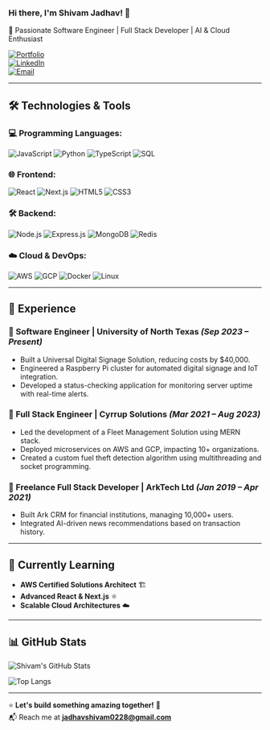 ### Hi there, I'm Shivam Jadhav! 👋

🚀 Passionate Software Engineer | Full Stack Developer | AI & Cloud Enthusiast  

[![Portfolio](https://img.shields.io/badge/Portfolio-%23000000.svg?style=for-the-badge&logo=vercel&logoColor=white)](https://shivamjadhav.com)  
[![LinkedIn](https://img.shields.io/badge/LinkedIn-%230077B5.svg?style=for-the-badge&logo=linkedin&logoColor=white)](https://www.linkedin.com/in/shivamjadhav/)  
[![Email](https://img.shields.io/badge/Email-jadhavshivam0228%40gmail.com-red?style=for-the-badge)](mailto:jadhavshivam0228@gmail.com)

---

## 🛠️ Technologies & Tools

### 💻 Programming Languages:
![JavaScript](https://img.shields.io/badge/JavaScript-%23F7DF1E.svg?style=for-the-badge&logo=javascript&logoColor=black)
![Python](https://img.shields.io/badge/Python-%233776AB.svg?style=for-the-badge&logo=python&logoColor=white)
![TypeScript](https://img.shields.io/badge/TypeScript-%23007ACC.svg?style=for-the-badge&logo=typescript&logoColor=white)
![SQL](https://img.shields.io/badge/SQL-%2300f.svg?style=for-the-badge&logo=mysql&logoColor=white)

### 🌐 Frontend:
![React](https://img.shields.io/badge/React-%2361DAFB.svg?style=for-the-badge&logo=react&logoColor=black)
![Next.js](https://img.shields.io/badge/Next.js-%23000000.svg?style=for-the-badge&logo=next.js&logoColor=white)
![HTML5](https://img.shields.io/badge/HTML5-%23E34F26.svg?style=for-the-badge&logo=html5&logoColor=white)
![CSS3](https://img.shields.io/badge/CSS3-%231572B6.svg?style=for-the-badge&logo=css3&logoColor=white)

### 🛠️ Backend:
![Node.js](https://img.shields.io/badge/Node.js-%23339933.svg?style=for-the-badge&logo=node.js&logoColor=white)
![Express.js](https://img.shields.io/badge/Express.js-%23000000.svg?style=for-the-badge&logo=express&logoColor=white)
![MongoDB](https://img.shields.io/badge/MongoDB-%2347A248.svg?style=for-the-badge&logo=mongodb&logoColor=white)
![Redis](https://img.shields.io/badge/Redis-%23DC382D.svg?style=for-the-badge&logo=redis&logoColor=white)

### ☁️ Cloud & DevOps:
![AWS](https://img.shields.io/badge/AWS-%23FF9900.svg?style=for-the-badge&logo=amazonaws&logoColor=white)
![GCP](https://img.shields.io/badge/GCP-%234285F4.svg?style=for-the-badge&logo=google-cloud&logoColor=white)
![Docker](https://img.shields.io/badge/Docker-%232496ED.svg?style=for-the-badge&logo=docker&logoColor=white)
![Linux](https://img.shields.io/badge/Linux-%23FCC624.svg?style=for-the-badge&logo=linux&logoColor=black)

---

## 💼 Experience

### 🔹 Software Engineer | University of North Texas *(Sep 2023 – Present)*
- Built a Universal Digital Signage Solution, reducing costs by $40,000.
- Engineered a Raspberry Pi cluster for automated digital signage and IoT integration.
- Developed a status-checking application for monitoring server uptime with real-time alerts.

### 🔹 Full Stack Engineer | Cyrrup Solutions *(Mar 2021 – Aug 2023)*
- Led the development of a Fleet Management Solution using MERN stack.
- Deployed microservices on AWS and GCP, impacting 10+ organizations.
- Created a custom fuel theft detection algorithm using multithreading and socket programming.

### 🔹 Freelance Full Stack Developer | ArkTech Ltd *(Jan 2019 – Apr 2021)*
- Built Ark CRM for financial institutions, managing 10,000+ users.
- Integrated AI-driven news recommendations based on transaction history.

---

## 📖 Currently Learning
- **AWS Certified Solutions Architect** 🏗️
- **Advanced React & Next.js** ⚛️
- **Scalable Cloud Architectures** ☁️

---

## 📊 GitHub Stats
![Shivam's GitHub Stats](https://github-readme-stats.vercel.app/api?username=Shivam0228&show_icons=true&theme=radical)

![Top Langs](https://github-readme-stats.vercel.app/api/top-langs/?username=Shivam0228&layout=compact&theme=radical)

---

⭐️ **Let's build something amazing together!** 🚀  
📬 Reach me at **[jadhavshivam0228@gmail.com](mailto:jadhavshivam0228@gmail.com)**
